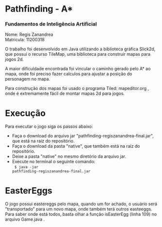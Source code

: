Pathfinding - A*
===========
<h3>Fundamentos de Inteligência Artificial</h3>

Nome: Regis Zanandrea<br />
Matricula: 11200318

O trabalho foi desenvolvido em Java utilizando a biblioteca gráfica Slick2d, que possui o recurso TileMap, uma biblioteca para construir mapas para jogos 2d.

A maior dificuldade encontrada foi vincular o caminho gerado pelo A* ao mapa, onde foi preciso fazer calculos para ajustar a posição do personagem no mapa.  

Para construção dos mapas foi usado o programa Tiled: mapeditor.org , onde é extremamente fácil de montar mapas 2d para jogos.

Execução
===========

Para executar o jogo siga os passos abaixo:<br />
  - Faça o download do arquivo jar "pathfinding-regiszanandrea-final.jar", que está na raiz do repositório. <br />
  - Faça o download da pasta "native", que também está na raiz do repositório.<br />
  - Deixe a pasta "native" no mesmo diretório da arquivo jar.
  - Execute no terminal o seguinte comando:<br /> 
               <code> $ java -jar pathfinding-regiszanandrea-final.jar</code>

EasterEggs
===========

O jogo possui eastereggs pelo mapa, quando um for achado, o usuário será "transportado" para um novo mapa, onde também terá outros easteeggs. Para saber onde está todos, basta olhar a função isEasterEgg (linha 109) no arquivo Game.java .
